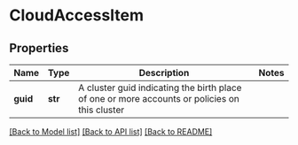 # CloudAccessItem

## Properties
Name | Type | Description | Notes
------------ | ------------- | ------------- | -------------
**guid** | **str** | A cluster guid indicating the birth place of one or more accounts or policies on this cluster | 

[[Back to Model list]](../README.md#documentation-for-models) [[Back to API list]](../README.md#documentation-for-api-endpoints) [[Back to README]](../README.md)


